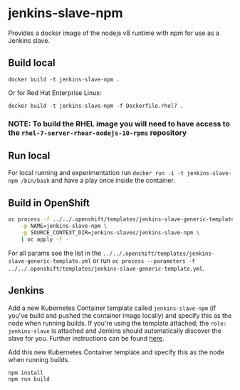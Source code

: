 # jenkins-slave-npm
Provides a docker image of the nodejs v8 runtime with npm for use as a Jenkins slave.

## Build local
`docker build -t jenkins-slave-npm .`

Or for Red Hat Enterprise Linux:

`docker build -t jenkins-slave-npm -f Dockerfile.rhel7 .`

### NOTE: To build the RHEL image you will need to have access to the `rhel-7-server-rhoar-nodejs-10-rpms` repository

## Run local
For local running and experimentation run `docker run -i -t jenkins-slave-npm /bin/bash` and have a play once inside the container.

## Build in OpenShift
```bash
oc process -f ../../.openshift/templates/jenkins-slave-generic-template.yml \
    -p NAME=jenkins-slave-npm \
    -p SOURCE_CONTEXT_DIR=jenkins-slaves/jenkins-slave-npm \
    | oc apply -f -
```
For all params see the list in the `../../.openshift/templates/jenkins-slave-generic-template.yml` or run `oc process --parameters -f ../../.openshift/templates/jenkins-slave-generic-template.yml`.

## Jenkins
Add a new Kubernetes Container template called `jenkins-slave-npm` (if you've build and pushed the container image locally) and specify this as the node when running builds. If you're using the template attached; the `role: jenkins-slave` is attached and Jenkins should automatically discover the slave for you. Further instructions can be found [here](https://docs.openshift.com/container-platform/3.7/using_images/other_images/jenkins.html#using-the-jenkins-kubernetes-plug-in-to-run-jobs).

Add this new Kubernetes Container template and specify this as the node when running builds.
```
npm install
npm run build
```
